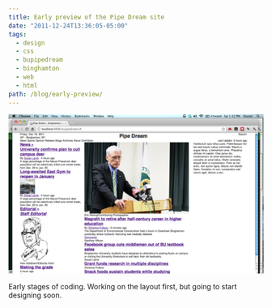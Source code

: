 ```yaml
---
title: Early preview of the Pipe Dream site
date: "2011-12-24T13:36:05-05:00"
tags:
  - design
  - css
  - bupipedream
  - binghamton
  - web
  - html
path: /blog/early-preview/
---
```


![Early Pipe Dream screenshot](./pipe-dream-development.png)

Early stages of coding. Working on the layout first, but going to start designing soon.
